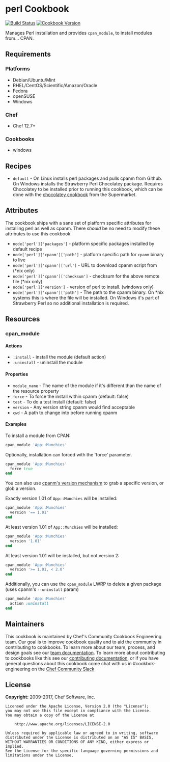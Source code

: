 # perl Cookbook

[![Build Status](https://travis-ci.org/chef-cookbooks/perl.svg?branch=master)](http://travis-ci.org/chef-cookbooks/perl) [![Cookbook Version](https://img.shields.io/cookbook/v/perl.svg)](https://supermarket.chef.io/cookbooks/perl)

Manages Perl installation and provides `cpan_module`, to install modules from... CPAN.

## Requirements

### Platforms

- Debian/Ubuntu/Mint
- RHEL/CentOS/Scientific/Amazon/Oracle
- Fedora
- openSUSE
- Windows

### Chef

- Chef 12.7+

### Cookbooks

- windows

## Recipes

- `default` - On Linux installs perl packages and pulls cpanm from Github. On Windows installs the Strawberry Perl Chocolatey package. Requires Chocolatey to be installed prior to running this cookbook, which can be done with the [chocolatey cookbook](https://supermarket.chef.io/cookbooks/chocolatey) from the Supermarket.

## Attributes

The cookbook ships with a sane set of platform specific attributes for installing perl as well as cpanm. There _should_ be no need to modify these attributes to use this cookbook.

- `node['perl']['packages']` - platform specific packages installed by default recipe
- `node['perl']['cpanm']['path']` - platform specific path for `cpanm` binary to live
- `node['perl']['cpanm']['url']` - URL to download cpanm script from (*nix only)
- `node['perl']['cpanm']['checksum']` - checksum for the above remote file (*nix only)
- `node['perl']['version']` - version of perl to install. (windows only)
- `node['perl']['cpanm']['path']` - The path to the cpanm binary. On *nix systems this is where the file will be installed. On Windows it's part of Strawberry Perl so no additional installation is required.

## Resources

### cpan_module

#### Actions

- `:install` - install the module (default action)
- `:uninstall` - uninstall the module

#### Properties

- `module_name` - The name of the module if it's different than the name of the resource property
- `force` - To force the install within cpanm (default: false)
- `test` - To do a test install (default: false)
- `version` - Any version string cpanm would find acceptable
- `cwd` - A path to change into before running cpanm

#### Examples

To install a module from CPAN:

```ruby
cpan_module 'App::Munchies'
```

Optionally, installation can forced with the 'force' parameter.

```ruby
cpan_module 'App::Munchies'
  force true
end
```

You can also use [cpanm's version mechanism](http://search.cpan.org/~miyagawa/App-cpanminus-1.7027/bin/cpanm#COMMANDS) to grab a specific version, or glob a version.

Exactly version 1.01 of `App::Munchies` will be installed:

```ruby
cpan_module 'App::Munchies'
  version '== 1.01'
end
```

At least version 1.01 of `App::Munchies` will be installed:

```ruby
cpan_module 'App::Munchies'
  version '1.01'
end
```

At least version 1.01 will be installed, but not version 2:

```ruby
cpan_module 'App::Munchies'
  version '>= 1.01, < 2.0'
end
```

Additionally, you can use the `cpan_module` LWRP to delete a given package (uses cpanm's `--uninstall` param)

```ruby
cpan_module 'App::Munchies'
  action :uninstall
end
```

## Maintainers

This cookbook is maintained by Chef's Community Cookbook Engineering team. Our goal is to improve cookbook quality and to aid the community in contributing to cookbooks. To learn more about our team, process, and design goals see our [team documentation](https://github.com/chef-cookbooks/community_cookbook_documentation/blob/master/COOKBOOK_TEAM.MD). To learn more about contributing to cookbooks like this see our [contributing documentation](https://github.com/chef-cookbooks/community_cookbook_documentation/blob/master/CONTRIBUTING.MD), or if you have general questions about this cookbook come chat with us in #cookbok-engineering on the [Chef Community Slack](http://community-slack.chef.io/)

## License

**Copyright:** 2009-2017, Chef Software, Inc.

```
Licensed under the Apache License, Version 2.0 (the "License");
you may not use this file except in compliance with the License.
You may obtain a copy of the License at

    http://www.apache.org/licenses/LICENSE-2.0

Unless required by applicable law or agreed to in writing, software
distributed under the License is distributed on an "AS IS" BASIS,
WITHOUT WARRANTIES OR CONDITIONS OF ANY KIND, either express or implied.
See the License for the specific language governing permissions and
limitations under the License.
```
